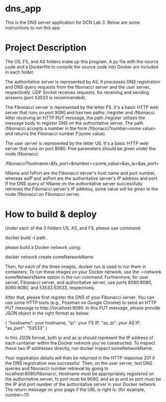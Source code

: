 # dns_app
This is the DNS server application for DCN Lab 3. Below are some instructions to run this app.

# Project Description
The US, FS, and AS folders make up this program. A.py file with the source code and a Dockerfile to compile the source code into Docker are included in each folder.

The authoritative server is represented by AS. It processes DNS registration and DNS query requests from the fibonacci server and the user server, respectively. UDP Socket receives requests; for receiving and sending answers (port 53533 is recommended).

The Fibonacci server is represented by the letter FS. It's a basic HTTP web server that runs on port 9090 and has two paths: /register and /fibonacci. After receiving an HTTP PUT message, the path /register utilizes the message body to register DNS on the authoritative server. The path /fibonacci accepts a number in the form /fibonacci?number=some value> and returns the Fibonacci number F(some value).

The user server is represented by the letter US. It's a basic HTTP web server that runs on port 8080. Five parameters should be given under the route /fibonacci:

/fibonacci?hostname=<hName>&fs_port=<fsPort>&number=<some_value>&as_ip=<asIP>&as_port=<asPort>
  
hName and fsPort are the Fibonacci server's host name and port number, whereas asIP and asPort are the authoritative server's IP address and port. If the DNS query of hName on the authoritative server successfully retrieves the Fibonacci server's IP address, some value will be given to the route /fibonacci on Fibonacci server.

  
# How to build & deploy
  
Under each of the 3 folders US, AS, and FS, please use command:
  
docker build -t path .
 
please build a Docker network using:
  
docker network create someNetworkName

Then, for each of the three images, docker run is used to run them in containers. To run these images on your Docker network, use the —network someNetworkName option in the run command. Furthermore, for user server, Fibonacci server, and authoritative server, use ports 8080:8080, 9090:9090, and 53533:53533, respectively.
  
After that, please first register the DNS of your Fibonacci server. You can use some HTTP tools (e.g., Postman on Google Chrome) to send an HTTP PUT message to http://localhost:9090. In this PUT message, please provide JSON object in the right format as below:
  
{
    "hostname": your hostname,
    "ip": your FS IP,
    "as_ip": your AS IP,
    "as_port": "53533"
}
  
In this JSON format, both ip and as ip should represent the IP address of each container within the Docker network you've constructed. To inspect these two IP addresses directly, run docker inspect someNetworkName.
  
Your registration details will then be returned in the HTTP response 201 if the DNS registration was successful. Then, on the user server, test DNS queries and fibonacci number retrieval by going to localhost:8080/fibonacci. Hostname must be appropriately registered on the authoritative server, fs port must be 9090, and as ip and as port must be the IP and port number of the authoritative server in your Docker network. The return message on your page if the URL is right is: (for example, number=11)
  
  
